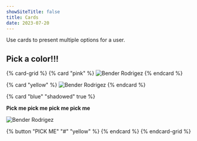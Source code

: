 ```yaml
---
showSiteTitle: false
title: Cards
date: 2023-07-20
---
```


Use cards to present multiple options for a user.

## Pick a color!!!

{% card-grid %}
  {% card "pink" %}
  ![Bender Rodrigez](/img/bender.png)
  {% endcard %}

  {% card "yellow" %}
  ![Bender Rodrigez](/img/bender.png)
  {% endcard %}

  {% card "blue" "shadowed" true %}

  **Pick me pick me pick me pick me**

  ![Bender Rodrigez](/img/bender.png)

  {% button "PICK ME" "#" "yellow" %}
  {% endcard %}
{% endcard-grid %}
